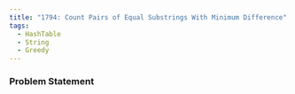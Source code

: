 ```yaml
---
title: "1794: Count Pairs of Equal Substrings With Minimum Difference"
tags:
  - HashTable
  - String
  - Greedy
---
```

### Problem Statement

